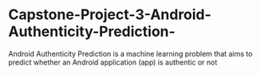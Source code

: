 # Capstone-Project-3-Android-Authenticity-Prediction-
Android Authenticity Prediction is a machine learning problem that aims to predict whether an Android application (app) is authentic or not

